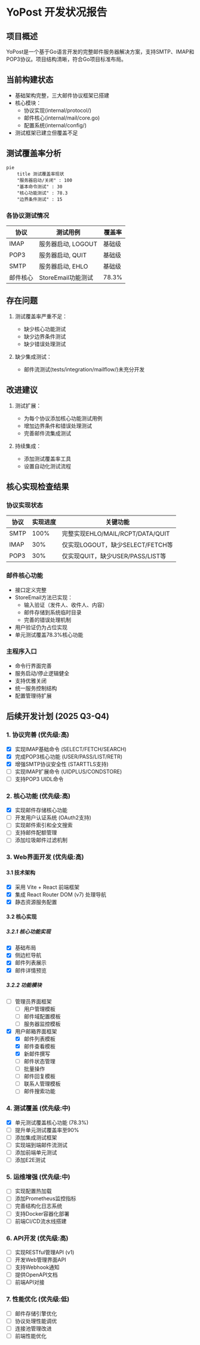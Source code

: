 # YoPost 开发状况报告

## 项目概述
YoPost是一个基于Go语言开发的完整邮件服务器解决方案，支持SMTP、IMAP和POP3协议。项目结构清晰，符合Go项目标准布局。

## 当前构建状态
- 基础架构完整，三大邮件协议框架已搭建
- 核心模块：
  - 协议实现(internal/protocol/)
  - 邮件核心(internal/mail/core.go)
  - 配置系统(internal/config/)
- 测试框架已建立但覆盖不足

## 测试覆盖率分析
```mermaid
pie
    title 测试覆盖率现状
    "服务器启动/关闭" : 100
    "基本命令测试" : 30
    "核心功能测试" : 78.3
    "边界条件测试" : 15
```

### 各协议测试情况
| 协议 | 测试用例 | 覆盖率 |
|------|----------|--------|
| IMAP | 服务器启动, LOGOUT | 基础级 |
| POP3 | 服务器启动, QUIT | 基础级 |
| SMTP | 服务器启动, EHLO | 基础级 |
| 邮件核心 | StoreEmail功能测试 | 78.3% |

## 存在问题
1. 测试覆盖率严重不足：
   - 缺少核心功能测试
   - 缺少边界条件测试
   - 缺少错误处理测试

2. 缺少集成测试：
   - 邮件流测试(tests/integration/mailflow/)未充分开发

## 改进建议
1. 测试扩展：
   - 为每个协议添加核心功能测试用例
   - 增加边界条件和错误处理测试
   - 完善邮件流集成测试

2. 持续集成：
   - 添加测试覆盖率工具
   - 设置自动化测试流程

## 核心实现检查结果

### 协议实现状态
| 协议 | 实现进度 | 关键功能 |
|------|----------|----------|
| SMTP | 100% | 完整实现EHLO/MAIL/RCPT/DATA/QUIT |
| IMAP | 30% | 仅实现LOGOUT，缺少SELECT/FETCH等 |
| POP3 | 30% | 仅实现QUIT，缺少USER/PASS/LIST等 |

### 邮件核心功能
- 接口定义完整
- StoreEmail方法已实现：
  * 输入验证（发件人、收件人、内容）
  * 邮件存储到系统临时目录
  * 完善的错误处理机制
- 用户验证仍为占位实现
- 单元测试覆盖78.3%核心功能

### 主程序入口
- 命令行界面完善
- 服务启动/停止逻辑健全
- 支持优雅关闭
- 统一服务控制结构
- 配置管理待扩展

## 后续开发计划 (2025 Q3-Q4)

### 1. 协议完善 (优先级:高)
- [x] 实现IMAP基础命令 (SELECT/FETCH/SEARCH)
- [x] 完成POP3核心功能 (USER/PASS/LIST/RETR)
- [x] 增强SMTP协议安全性 (STARTTLS支持)
- [ ] 实现IMAP扩展命令 (UIDPLUS/CONDSTORE)
- [ ] 支持POP3 UIDL命令

### 2. 核心功能 (优先级:高)
- [x] 实现邮件存储核心功能
- [ ] 开发用户认证系统 (OAuth2支持)
- [ ] 实现邮件索引和全文搜索
- [ ] 支持邮件配额管理
- [ ] 添加垃圾邮件过滤机制

### 3. Web界面开发 (优先级:高)
#### 3.1 技术架构
- [x] 采用 Vite + React 前端框架
- [x] 集成 React Router DOM (v7) 处理导航
- [x] 静态资源服务配置

#### 3.2 核心实现

##### 3.2.1 核心功能实现
- [x] 基础布局
- [x] 侧边栏导航
- [x] 邮件列表展示
- [x] 邮件详情预览

##### 3.2.2 功能模块
- [ ] 管理员界面框架
  - [ ] 用户管理模板
  - [ ] 邮件域配置模板
  - [ ] 服务器监控模板
- [x] 用户邮箱界面框架
  - [x] 邮件列表模板
  - [x] 邮件查看模板
  - [x] 新邮件撰写
  - [ ] 邮件状态管理
  - [ ] 批量操作
  - [ ] 邮件回复模板
  - [ ] 联系人管理模板
  - [ ] 邮件搜索功能

### 4. 测试覆盖 (优先级:中)
- [x] 单元测试覆盖核心功能 (78.3%)
- [ ] 提升单元测试覆盖率至90%
- [ ] 添加集成测试框架
- [ ] 实现端到端邮件流测试
- [ ] 添加前端单元测试
- [ ] 添加E2E测试

### 5. 运维增强 (优先级:中)
- [ ] 实现配置热加载
- [ ] 添加Prometheus监控指标
- [ ] 完善结构化日志系统
- [ ] 支持Docker容器化部署
- [ ] 前端CI/CD流水线搭建

### 6. API开发 (优先级:高)
- [ ] 实现RESTful管理API (v1)
- [ ] 开发Web管理界面API
- [ ] 支持Webhook通知
- [ ] 提供OpenAPI文档
- [ ] 前端API对接

### 7. 性能优化 (优先级:低)
- [ ] 邮件存储引擎优化
- [ ] 协议处理性能调优
- [ ] 连接池管理改进
- [ ] 前端性能优化
